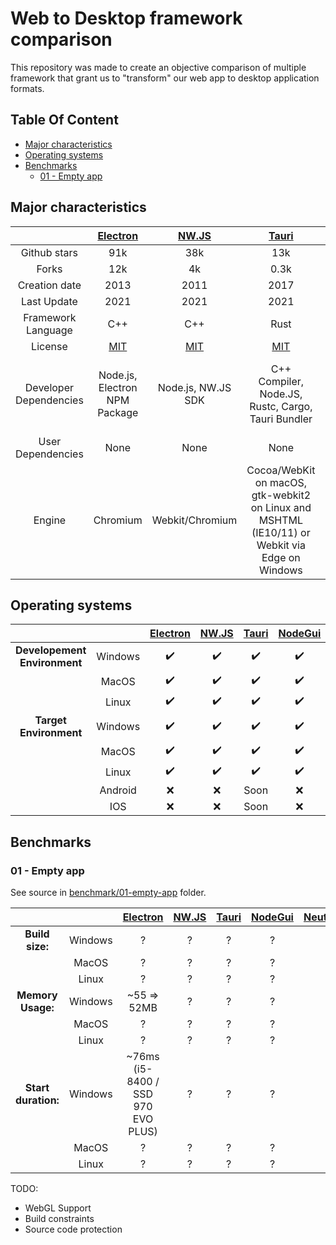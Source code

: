 # Web to Desktop framework comparison

This repository was made to create an objective comparison of multiple framework that grant us to "transform" our web app to desktop application formats.

## Table Of Content
- [Major characteristics](#major-characteristics)
- [Operating systems](#operating-systems)
- [Benchmarks](#benchmarks)
  * [01 - Empty app](#01-empty-app)

## Major characteristics

| | [Electron](https://github.com/electron/electron) | [NW.JS](https://github.com/nwjs/nw.js) | [Tauri](https://github.com/tauri-apps/tauri) | [NodeGui](https://github.com/nodegui/nodegui) |  [Neutralino](https://github.com/neutralinojs/neutralinojs) |
|:---:|:---:|:---:|:---:|:---:|:---:|
| Github stars | 91k | 38k | 13k | 6k | 3k |
| Forks | 12k | 4k | 0.3k | 0.2k | 0.2k |
| Creation date | 2013 | 2011 | 2017 | 2019 | 2018 |
| Last Update | 2021 | 2021 | 2021 | 2021 | 2021 |
| Framework Language | C++ | C++ | Rust | C++ | C++ |
| License | [MIT](https://github.com/electron/electron/blob/master/LICENSE) | [MIT](https://github.com/nwjs/nw.js/blob/nw52/LICENSE) | [MIT](https://github.com/tauri-apps/tauri/blob/dev/LICENSE) | [MIT](https://github.com/nodegui/nodegui/blob/master/LICENSE) | [MIT](https://github.com/neutralinojs/neutralinojs/blob/master/LICENSE) |
| Developer Dependencies | Node.js, Electron NPM Package | Node.js, NW.JS SDK | C++ Compiler, Node.JS, Rustc, Cargo, Tauri Bundler | Cmake, make, Node.JS, NodeGUI NPM Package | C++ Compiler, Node.js, WebPack Bundler, WebkitGTK+ |
| User Dependencies | None | None | None | None | None |
| Engine | Chromium | Webkit/Chromium | Cocoa/WebKit on macOS, gtk-webkit2 on Linux and MSHTML (IE10/11) or Webkit via Edge on Windows | Qt | WebkitGTK+ |

## Operating systems

|  |  | [Electron](https://github.com/electron/electron) | [NW.JS](https://github.com/nwjs/nw.js) | [Tauri](https://github.com/tauri-apps/tauri) | [NodeGui](https://github.com/nodegui/nodegui) |  [Neutralino](https://github.com/neutralinojs/neutralinojs) |
|:---:|:---:|:---:|:---:|:---:|:---:|:---:|
| **Developement Environment** | Windows | ✔️ | ✔️ | ✔️ | ✔️ | ✔️ |
| | MacOS | ✔️ | ✔️ | ✔️ | ✔️ | ✔️ |
| | Linux | ✔️ | ✔️ | ✔️ | ✔️ | ✔️ |
| **Target Environment** | Windows | ✔️ | ✔️ | ✔️ | ✔️ | ✔️ |
| | MacOS | ✔️ | ✔️ | ✔️ | ✔️ | ✔️ |
| | Linux | ✔️ | ✔️ | ✔️ | ✔️ | ✔️ |
| | Android | ❌ | ❌ | Soon | ❌ | ❌ |
| | IOS | ❌ | ❌ | Soon | ❌ | ❌ |

## Benchmarks

### 01 - Empty app

See source in [benchmark/01-empty-app](https://github.com/Elanis/web-to-desktop-framework-comparison/benchmark/01-empty-app) folder.

|  |  | [Electron](https://github.com/electron/electron) | [NW.JS](https://github.com/nwjs/nw.js) | [Tauri](https://github.com/tauri-apps/tauri) | [NodeGui](https://github.com/nodegui/nodegui) |  [Neutralino](https://github.com/neutralinojs/neutralinojs) |
|:---:|:---:|:---:|:---:|:---:|:---:|:---:|
| **Build size:** | Windows | ? | ? | ? | ? | ? |
| | MacOS | ? | ? | ? | ? | ? |
| | Linux | ? | ? | ? | ? | ? |
| **Memory Usage:** | Windows | ~55 => 52MB | ? | ? | ? | ? |
| | MacOS | ? | ? | ? | ? | ? |
| | Linux | ? | ? | ? | ? | ? |
| **Start duration:** | Windows | ~76ms (i5-8400 / SSD 970 EVO PLUS) | ? | ? | ? | ? |
| | MacOS | ? | ? | ? | ? | ? |
| | Linux | ? | ? | ? | ? | ? |

TODO:
- WebGL Support
- Build constraints
- Source code protection